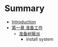 # Summary

* [Introduction](README.md)
* [第一章 准备工作](chapter1.md)
   * [准备树莓派](prepare.md)
       * install system

